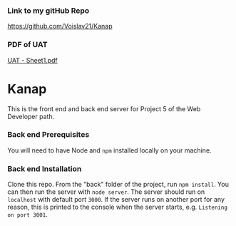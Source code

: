 ### Link to my gitHub Repo ###
https://github.com/Voislav21/Kanap

### PDF of UAT ###
[UAT - Sheet1.pdf](https://github.com/Voislav21/Kanap/files/11260683/UAT.-.Sheet1.pdf)

# Kanap #

This is the front end and back end server for Project 5 of the Web Developer path.

### Back end Prerequisites ###

You will need to have Node and `npm` installed locally on your machine.

### Back end Installation ###

Clone this repo. From the "back" folder of the project, run `npm install`. You 
can then run the server with `node server`. 
The server should run on `localhost` with default port `3000`. If the
server runs on another port for any reason, this is printed to the
console when the server starts, e.g. `Listening on port 3001`.
